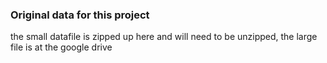 ### Original data for this project

the small datafile is zipped up here and will need to be unzipped, the large file is at the google drive